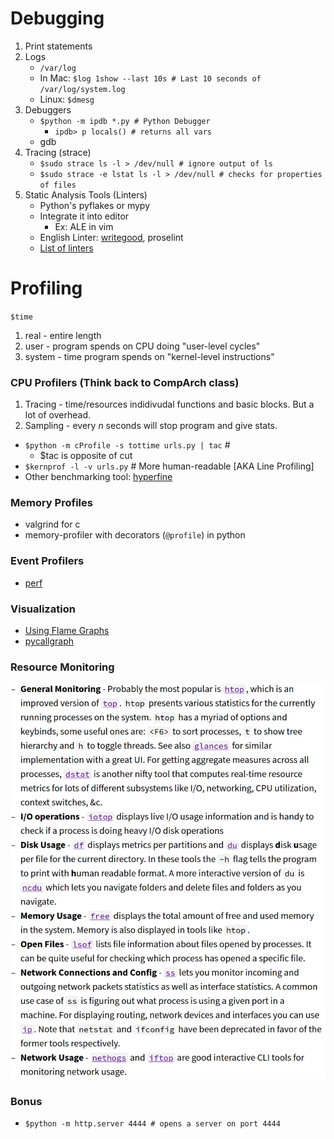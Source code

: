 # Debugging

1. Print statements
2. Logs
	* `/var/log`
	* In Mac: `$log 1show --last 10s # Last 10 seconds of /var/log/system.log`
	* Linux: `$dmesg`
3. Debuggers
	* `$python -m ipdb *.py # Python Debugger`
		* `ipdb> p locals() # returns all vars`
	* gdb
4. Tracing (strace)
	* `$sudo strace ls -l > /dev/null # ignore output of ls`
	* `$sudo strace -e lstat ls -l > /dev/null # checks for properties of files`
5. Static Analysis Tools (Linters)
	* Python's pyflakes or mypy
	* Integrate it into editor
		* Ex: ALE in vim
	* English Linter: [writegood](https://github.com/btford/write-good), proselint
	* [List of linters](https://github.com/caramelomartins/awesome-linters)

# Profiling

`$time`
1. real - entire length
2. user - program spends on CPU doing "user-level cycles"
3. system - time program spends on "kernel-level instructions"

### CPU Profilers (Think back to CompArch class)

1. Tracing - time/resources indidivudal functions and basic blocks. But a lot of overhead.
2. Sampling - every _n_ seconds will stop program and give stats.

* `$python -m cProfile -s tottime urls.py | tac` #
	- $tac is opposite of cut
* `$kernprof -l -v urls.py` # More human-readable [AKA Line Profiling]
* Other benchmarking tool: [hyperfine](https://github.com/sharkdp/hyperfine)

### Memory Profiles

* valgrind for c
* memory-profiler with decorators (`@profile`) in python 

### Event Profilers

* [perf](http://man7.org/linux/man-pages/man1/perf.1.html)

### Visualization

* [Using Flame Graphs](http://www.brendangregg.com/flamegraphs.html)
* [pycallgraph](http://pycallgraph.slowchop.com/en/master/)

### Resource Monitoring

![rm](resourcem.png)

### Bonus

- `$python -m http.server 4444 # opens a server on port 4444`
